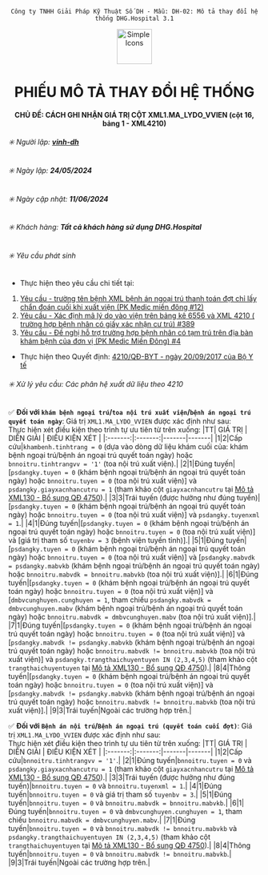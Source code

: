 
<div align="center">

`Công ty TNHH Giải Pháp Kỹ Thuật Số DH - Mẫu: DH-02: Mô tả thay đổi hệ thống DHG.Hospital 3.1`

</div>
<div align="center">
  <img src="https://raw.githubusercontent.com/dh-hos/dhg.hospitalprinter/main/Deploy_Tools/Logo.ico" alt="Simple Icons" width=70>
  <h1>PHIẾU MÔ TẢ THAY ĐỔI HỆ THỐNG</h1>  
</div>
<div align="center">

#### CHỦ ĐỀ: CÁCH GHI NHẬN GIÁ TRỊ CỘT XML1.MA_LYDO_VVIEN (cột 16, bảng 1 - XML4210)
</div>

###### :eight_spoked_asterisk: Người lập: [**vinh-dh**](https://github.com/vinh-dh)
###### :eight_spoked_asterisk: Ngày lập: **24/05/2024**
###### :eight_spoked_asterisk: Ngày cập nhật: **11/06/2024**
###### :eight_spoked_asterisk: Khách hàng: **Tất cả khách hàng sử dụng DHG.Hospital**
###### :eight_spoked_asterisk: Yêu cầu phát sinh

- Thực hiện theo yêu cầu chi tiết tại: 
1. [Yêu cầu - trường tên bệnh XML bệnh án ngoại trú thanh toán đợt chỉ lấy chẩn đoán cuối khi xuất viện (PK Medic miền đông #12)](https://github.com/dh-hos/Yeu_cau_ho_tro/issues/12)
2. [Yêu cầu - Xác định mã lý do vào viện trên bảng kê 6556 và XML 4210 ( trường hợp bệnh nhân có giấy xác nhận cư trú)  #389](https://github.com/dh-hos/To_Lap_Trinh/issues/389)
3. [Yêu cầu - Đề nghị hỗ trợ trường hợp bệnh nhân có tạm trú trên địa bàn khám bệnh của đơn vị (PK Medic Miền Đông)  #4](https://github.com/dh-hos/Yeu_cau_ho_tro/issues/4)
- Thực hiện theo Quyết định: [4210/QĐ-BYT - ngày 20/09/2017 của Bộ Y tế](https://github.com/dh-hos/Mo-ta-he-thong/files/9967120/QD-2017-4210_20170920.pdf)

###### :eight_spoked_asterisk: Xử lý yêu cầu: Các phân hệ xuất dữ liệu theo 4210

:white_check_mark: **Đối với `khám bệnh ngoại trú`/`toa nội trú xuất viện`/`bệnh án ngoại trú quyết toán ngày`**: Giá trị `XML1.MA_LYDO_VVIEN` được xác định như sau:\
Thực hiện xét điều kiện theo trình tự ưu tiên từ trên xuống:
|TT| GIÁ TRỊ | DIỄN GIẢI | ĐIỀU KIỆN XÉT |
|:-------:|:-------:|-------|-------|
|1|2|Cấp cứu|`khambenh.tinhtrang = 0` (dựa vào dòng dữ liệu khám cuối của: khám bệnh ngoại trú/bệnh án ngoại trú quyết toán ngày) hoặc `bnnoitru.tinhtrangvv = '1'` (toa nội trú xuất viện).|
|2|1|Đúng tuyến|[`psdangky.tuyen = 0` (khám bệnh ngoại trú/bệnh án ngoại trú quyết toán ngày) hoặc `bnnoitru.tuyen = 0` (toa nội trú xuất viện)] và `psdangky.giayxacnhancutru = 1` (tham khảo cột `giayxacnhancutru` tại [Mô tả XML130 - Bổ sung QĐ 4750](https://github.com/dh-hos/Mo-ta-he-thong/blob/main/XML130/QD4570/M%C3%B4%20t%E1%BA%A3%20XML130%20-%20B%E1%BB%95%20sung%20Q%C4%90%204750.md)).|
|3|3|Trái tuyến (được hưởng như đúng tuyến)|[`psdangky.tuyen = 0` (khám bệnh ngoại trú/bệnh án ngoại trú quyết toán ngày) hoặc `bnnoitru.tuyen = 0` (toa nội trú xuất viện)] và `psdangky.tuyenxml = 1`.|
|4|1|Đúng tuyến|[`psdangky.tuyen = 0` (khám bệnh ngoại trú/bệnh án ngoại trú quyết toán ngày) hoặc `bnnoitru.tuyen = 0` (toa nội trú xuất viện)] và [giá trị tham số `tuyenbv = 3` (bệnh viện tuyến tỉnh)].|
|5|1|Đúng tuyến|[`psdangky.tuyen = 0` (khám bệnh ngoại trú/bệnh án ngoại trú quyết toán ngày) hoặc `bnnoitru.tuyen = 0` (toa nội trú xuất viện)] và [`psdangky.mabvdk = psdangky.mabvkb` (khám bệnh ngoại trú/bệnh án ngoại trú quyết toán ngày) hoặc `bnnoitru.mabvdk = bnnoitru.mabvkb` (toa nội trú xuất viện)].|
|6|1|Đúng tuyến|[`psdangky.tuyen = 0` (khám bệnh ngoại trú/bệnh án ngoại trú quyết toán ngày) hoặc `bnnoitru.tuyen = 0` (toa nội trú xuất viện)] và [`dmbvcunghuyen.cunghuyen = 1`, tham chiếu `psdangky.mabvdk = dmbvcunghuyen.mabv` (khám bệnh ngoại trú/bệnh án ngoại trú quyết toán ngày) hoặc `bnnoitru.mabvdk = dmbvcunghuyen.mabv` (toa nội trú xuất viện)].|
|7|1|Đúng tuyến|[`psdangky.tuyen = 0` (khám bệnh ngoại trú/bệnh án ngoại trú quyết toán ngày) hoặc `bnnoitru.tuyen = 0` (toa nội trú xuất viện)] và [`psdangky.mabvdk != psdangky.mabvkb` (khám bệnh ngoại trú/bệnh án ngoại trú quyết toán ngày) hoặc `bnnoitru.mabvdk != bnnoitru.mabvkb` (toa nội trú xuất viện)] và `psdangky.trangthaichuyentuyen IN (2,3,4,5)` (tham khảo cột `trangthaichuyentuyen` tại [Mô tả XML130 - Bổ sung QĐ 4750](https://github.com/dh-hos/Mo-ta-he-thong/blob/main/XML130/QD4570/M%C3%B4%20t%E1%BA%A3%20XML130%20-%20B%E1%BB%95%20sung%20Q%C4%90%204750.md)).|
|8|4|Thông tuyến|[`psdangky.tuyen = 0` (khám bệnh ngoại trú/bệnh án ngoại trú quyết toán ngày) hoặc `bnnoitru.tuyen = 0` (toa nội trú xuất viện)] và [`psdangky.mabvdk != psdangky.mabvkb` (khám bệnh ngoại trú/bệnh án ngoại trú quyết toán ngày) hoặc `bnnoitru.mabvdk != bnnoitru.mabvkb` (toa nội trú xuất viện)].|
|9|3|Trái tuyến|Ngoài các trường hợp trên.|

:white_check_mark: **Đối với `Bệnh án nội trú`/`Bệnh án ngoại trú (quyết toán cuối đợt)`**: Giá trị `XML1.MA_LYDO_VVIEN` được xác định như sau:\
Thực hiện xét điều kiện theo trình tự ưu tiên từ trên xuống:
|TT| GIÁ TRỊ | DIỄN GIẢI | ĐIỀU KIỆN XÉT |
|:-------:|:-------:|-------|-------|
|1|2|Cấp cứu|`bnnoitru.tinhtrangvv = '1'`.|
|2|1|Đúng tuyến|`bnnoitru.tuyen = 0` và `psdangky.giayxacnhancutru = 1` (tham khảo cột `giayxacnhancutru` tại [Mô tả XML130 - Bổ sung QĐ 4750](https://github.com/dh-hos/Mo-ta-he-thong/blob/main/XML130/QD4570/M%C3%B4%20t%E1%BA%A3%20XML130%20-%20B%E1%BB%95%20sung%20Q%C4%90%204750.md)).|
|3|3|Trái tuyến (được hưởng như đúng tuyến)|`bnnoitru.tuyen = 0` và `bnnoitru.tuyenxml = 1`.|
|4|1|Đúng tuyến|`bnnoitru.tuyen = 0` và giá trị tham số `tuyenbv = 3`.|
|5|1|Đúng tuyến|`bnnoitru.tuyen = 0` và `bnnoitru.mabvdk = bnnoitru.mabvkb`.|
|6|1|Đúng tuyến|`bnnoitru.tuyen = 0` và `dmbvcunghuyen.cunghuyen = 1`, tham chiếu `bnnoitru.mabvdk = dmbvcunghuyen.mabv`.|
|7|1|Đúng tuyến|`bnnoitru.tuyen = 0` và `bnnoitru.mabvdk != bnnoitru.mabvkb` và `psdangky.trangthaichuyentuyen IN (2,3,4,5)` (tham khảo cột `trangthaichuyentuyen` tại [Mô tả XML130 - Bổ sung QĐ 4750](https://github.com/dh-hos/Mo-ta-he-thong/blob/main/XML130/QD4570/M%C3%B4%20t%E1%BA%A3%20XML130%20-%20B%E1%BB%95%20sung%20Q%C4%90%204750.md)).|
|8|4|Thông tuyến|`bnnoitru.tuyen = 0` và `bnnoitru.mabvdk != bnnoitru.mabvkb`.|
|9|3|Trái tuyến|Ngoài các trường hợp trên.|
